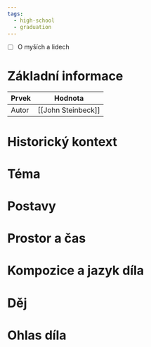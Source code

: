 ```yaml
---
tags:
  - high-school
  - graduation
---
```

- [ ] O myších a lidech
# Základní informace
| Prvek | Hodnota            |
| ----- | ------------------ |
| Autor | [[John Steinbeck]] |
# Historický kontext
# Téma
# Postavy
# Prostor a čas
# Kompozice a jazyk díla
# Děj
# Ohlas díla
